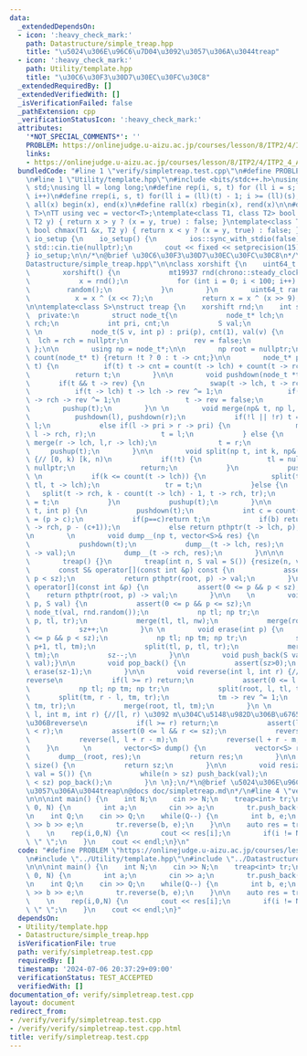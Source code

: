 ```yaml
---
data:
  _extendedDependsOn:
  - icon: ':heavy_check_mark:'
    path: Datastructure/simple_treap.hpp
    title: "\u5024\u306E\u96C6\u7D04\u3092\u3057\u306A\u3044treap"
  - icon: ':heavy_check_mark:'
    path: Utility/template.hpp
    title: "\u30C6\u30F3\u30D7\u30EC\u30FC\u30C8"
  _extendedRequiredBy: []
  _extendedVerifiedWith: []
  _isVerificationFailed: false
  _pathExtension: cpp
  _verificationStatusIcon: ':heavy_check_mark:'
  attributes:
    '*NOT_SPECIAL_COMMENTS*': ''
    PROBLEM: https://onlinejudge.u-aizu.ac.jp/courses/lesson/8/ITP2/4/ITP2_4_A
    links:
    - https://onlinejudge.u-aizu.ac.jp/courses/lesson/8/ITP2/4/ITP2_4_A
  bundledCode: "#line 1 \"verify/simpletreap.test.cpp\"\n#define PROBLEM \"https://onlinejudge.u-aizu.ac.jp/courses/lesson/8/ITP2/4/ITP2_4_A\"\
    \n#line 1 \"Utility/template.hpp\"\n#include <bits/stdc++.h>\nusing namespace\
    \ std;\nusing ll = long long;\n#define rep(i, s, t) for (ll i = s; i < (ll)(t);\
    \ i++)\n#define rrep(i, s, t) for(ll i = (ll)(t) - 1; i >= (ll)(s); i--)\n#define\
    \ all(x) begin(x), end(x)\n#define rall(x) rbegin(x), rend(x)\n\n#define TT template<typename\
    \ T>\nTT using vec = vector<T>;\ntemplate<class T1, class T2> bool chmin(T1 &x,\
    \ T2 y) { return x > y ? (x = y, true) : false; }\ntemplate<class T1, class T2>\
    \ bool chmax(T1 &x, T2 y) { return x < y ? (x = y, true) : false; }\n\nstruct\
    \ io_setup {\n    io_setup() {\n        ios::sync_with_stdio(false);\n       \
    \ std::cin.tie(nullptr);\n        cout << fixed << setprecision(15);\n    }\n\
    } io_setup;\n\n/*\n@brief \u30C6\u30F3\u30D7\u30EC\u30FC\u30C8\n*/\n#line 1 \"\
    Datastructure/simple_treap.hpp\"\n\nclass xorshift {\n    uint64_t x;\n    public:\n\
    \        xorshift() {\n            mt19937 rnd(chrono::steady_clock::now().time_since_epoch().count());\n\
    \            x = rnd();\n            for (int i = 0; i < 100; i++) {\n       \
    \         random();\n            }\n        }\n        uint64_t random() {\n \
    \           x = x ^ (x << 7);\n            return x = x ^ (x >> 9);\n    }\n};\n\
    \n\ntemplate<class S>\nstruct treap {\n    xorshift rnd;\n    int sz = 0;\n  \
    \  private:\n        struct node_t{\n            node_t* lch;\n            node_t*\
    \ rch;\n            int pri, cnt;\n            S val;\n            bool rev;\n\
    \ \n            node_t(S v, int p) : pri(p), cnt(1), val(v) {\n              \
    \  lch = rch = nullptr;\n                rev = false;\n            }\n       \
    \ };\n\n        using np = node_t*;\n\n        np root = nullptr;\n\n        int\
    \ count(node_t* t) {return !t ? 0 : t -> cnt;}\n\n        node_t* pushup(node_t*\
    \ t) {\n           if(t) t -> cnt = count(t -> lch) + count(t -> rch) + 1;\n \
    \           return t;\n        }\n\n        void pushdown(node_t *t) {\n     \
    \       if(t && t -> rev) {\n                swap(t -> lch, t -> rch);\n     \
    \           if(t -> lch) t -> lch -> rev ^= 1;\n                if(t -> rch) t\
    \ -> rch -> rev ^= 1;\n                t -> rev = false;\n            }\n    \
    \        pushup(t);\n        }\n \n        void merge(np& t, np l, np r) {\n \
    \           pushdown(l), pushdown(r);\n            if(!l || !r) t =  !l ? r :\
    \ l;\n            else if(l -> pri > r -> pri) {\n                merge(l -> rch,\
    \ l -> rch, r);\n                t = l;\n            } else {\n              \
    \ merge(r -> lch, l,r -> lch);\n               t = r;\n            }\n       \
    \     pushup(t);\n        }\n\n        void split(np t, int k, np& tl, np& tr)\
    \ {// [0, k) [k, n)\n            if(!t) {\n                tl = nullptr, tr =\
    \ nullptr;\n                return;\n            }\n            pushdown(t);\n\
    \ \n            if(k <= count(t -> lch)) {\n                split(t -> lch, k,\
    \ tl, t -> lch);\n                tr = t;\n            }else {\n             \
    \   split(t -> rch, k - count(t -> lch) - 1, t -> rch, tr);\n                tl\
    \ = t;\n            }\n            pushup(t);\n        }\n\n        np pthptr(np\
    \ t, int p) {\n            pushdown(t);\n            int c = count(t->lch), b\
    \ = (p > c);\n            if(p==c)return t;\n            if(b) return pthptr(t\
    \ -> rch, p - (c+1));\n            else return pthptr(t -> lch, p);\n        }\n\
    \n        \n        void dump__(np t, vector<S>& res) {\n            if(!t) return;\n\
    \            pushdown(t);\n            dump__(t -> lch, res);\n            res.push_back(t\
    \ -> val);\n            dump__(t -> rch, res);\n        }\n\n\n    public:\n\n\
    \        treap() {}\n        treap(int n, S val = S()) {resize(n, val);}\n\n \
    \       const S& operator[](const int &p) const {\n            assert(0 <= p &&\
    \ p < sz);\n            return pthptr(root, p) -> val;\n        }\n\n        S&\
    \ operator[](const int &p) {\n            assert(0 <= p && p < sz);\n        \
    \    return pthptr(root, p) -> val;\n        }\n\n    \n        void insert(int\
    \ p, S val) {\n            assert(0 <= p && p <= sz);\n            np nw = new\
    \ node_t(val, rnd.random());\n            np tl; np tr;\n            split(root,\
    \ p, tl, tr);\n            merge(tl, tl, nw);\n            merge(root, tl, tr);\n\
    \            sz++;\n        }\n \n        void erase(int p) {\n            assert(0\
    \ <= p && p < sz);\n            np tl; np tm; np tr;\n            split(root,\
    \ p+1, tl, tm);\n            split(tl, p, tl, tr);\n            merge(root, tl,\
    \ tm);\n            sz--;\n        }\n\n        void push_back(S val) {insert(sz,\
    \ val);}\n\n        void pop_back() {\n            assert(sz>0);\n           \
    \ erase(sz-1);\n        }\n\n        void reverse(int l, int r) {//[l, r)\u3092\
    reverse\n            if(l >= r) return;\n            assert(0 <= l && r <= sz);\n\
    \            np tl; np tm; np tr;\n            split(root, l, tl, tm);\n     \
    \       split(tm, r - l, tm, tr);\n            tm -> rev ^= 1;\n            merge(tm,\
    \ tm, tr);\n            merge(root, tl, tm);\n        }\n \n        void rotate(int\
    \ l, int m, int r) {//[l, r) \u3092 m\u304C\u5148\u982D\u306B\u6765\u308B\u69D8\
    \u306Breverse\n            if(l >= r) return;\n            assert(l <= m && m\
    \ < r);\n            assert(0 <= l && r <= sz);\n            reverse(l, r);\n\
    \            reverse(l, l + r - m);\n            reverse(l + r - m, r);\n    \
    \    }\n      \n        vector<S> dump() {\n            vector<S> res;\n     \
    \       dump__(root, res);\n            return res;\n        }\n\n        int\
    \ size() {\n            return sz;\n        }\n\n        void resize(int n, S\
    \ val = S()) {\n            while(n > sz) push_back(val);\n            while(n\
    \ < sz) pop_back();\n        }\n \n};\n/*\n@brief \u5024\u306E\u96C6\u7D04\u3092\
    \u3057\u306A\u3044treap\n@docs doc/simpletreap.md\n*/\n#line 4 \"verify/simpletreap.test.cpp\"\
    \n\n\nint main() {\n    int N;\n    cin >> N;\n    treap<int> tr;\n    rep(i,\
    \ 0, N) {\n        int a;\n        cin >> a;\n        tr.push_back(a);\n    }\n\
    \n    int Q;\n    cin >> Q;\n    while(Q--) {\n        int b, e;\n        cin\
    \ >> b >> e;\n        tr.reverse(b, e);\n    }\n\n    auto res = tr.dump();\n\
    \    \n    rep(i,0,N) {\n        cout << res[i];\n        if(i != N-1) cout <<\
    \ \" \";\n    }\n    cout << endl;\n}\n"
  code: "#define PROBLEM \"https://onlinejudge.u-aizu.ac.jp/courses/lesson/8/ITP2/4/ITP2_4_A\"\
    \n#include \"../Utility/template.hpp\"\n#include \"../Datastructure/simple_treap.hpp\"\
    \n\n\nint main() {\n    int N;\n    cin >> N;\n    treap<int> tr;\n    rep(i,\
    \ 0, N) {\n        int a;\n        cin >> a;\n        tr.push_back(a);\n    }\n\
    \n    int Q;\n    cin >> Q;\n    while(Q--) {\n        int b, e;\n        cin\
    \ >> b >> e;\n        tr.reverse(b, e);\n    }\n\n    auto res = tr.dump();\n\
    \    \n    rep(i,0,N) {\n        cout << res[i];\n        if(i != N-1) cout <<\
    \ \" \";\n    }\n    cout << endl;\n}"
  dependsOn:
  - Utility/template.hpp
  - Datastructure/simple_treap.hpp
  isVerificationFile: true
  path: verify/simpletreap.test.cpp
  requiredBy: []
  timestamp: '2024-07-06 20:37:29+09:00'
  verificationStatus: TEST_ACCEPTED
  verifiedWith: []
documentation_of: verify/simpletreap.test.cpp
layout: document
redirect_from:
- /verify/verify/simpletreap.test.cpp
- /verify/verify/simpletreap.test.cpp.html
title: verify/simpletreap.test.cpp
---
```

